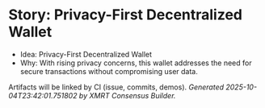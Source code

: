 # Story: Privacy-First Decentralized Wallet

- Idea: Privacy-First Decentralized Wallet
- Why: With rising privacy concerns, this wallet addresses the need for secure transactions without compromising user data.

Artifacts will be linked by CI (issue, commits, demos).
*Generated 2025-10-04T23:42:01.751802 by XMRT Consensus Builder.*
